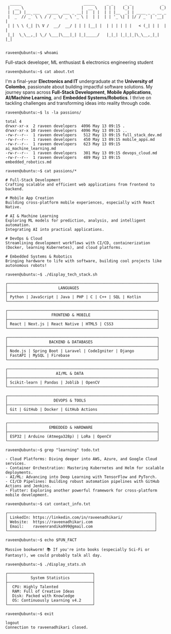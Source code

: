 ```
  _____                           _____     _ _     _ _             _ 
 |  __ \                         |  __ \   | | |   (_) |           (_)
 | |__) |__ ___   _____  ___ _ __| |  | |  | | |__  _| | ____ _ _ __ _ 
 |  _  // _` \ \ / / _ \/ _ \ '_ \ |  | |  | | '_ \| | |/ / _` | '__| |
 | | \ \ (_| |\ V /  __/  __/ | | | |__| |  | | | | | |   < (_| | |  | |
 |_|  \_\__,_| \_/ \___|\___|_| |_|_____/   |_|_| |_|_|_|\_\__,_|_|  |_|
                                                                       
```

```
raveen@ubuntu:~$ whoami
```
Full-stack developer, ML enthusiast & electronics engineering student

```
raveen@ubuntu:~$ cat about.txt
```
I'm a final-year **Electronics and IT** undergraduate at the **University of Colombo**, passionate about building impactful software solutions. My journey spans across **Full-Stack Development**, **Mobile Applications**, **AI/Machine Learning**, and **Embedded Systems/Robotics**. I thrive on tackling challenges and transforming ideas into reality through code.

```
raveen@ubuntu:~$ ls -la passions/
```
```
total 4
drwxr-xr-x  2 raveen developers  4096 May 13 09:15 .
drwxr-xr-x 10 raveen developers  4096 May 13 09:15 ..
-rw-r--r--  1 raveen developers   512 May 13 09:15 full_stack_dev.md
-rw-r--r--  1 raveen developers   450 May 13 09:15 mobile_apps.md
-rw-r--r--  1 raveen developers   623 May 13 09:15 ai_machine_learning.md
-rw-r--r--  1 raveen developers   301 May 13 09:15 devops_cloud.md
-rw-r--r--  1 raveen developers   489 May 13 09:15 embedded_robotics.md
```

```
raveen@ubuntu:~$ cat passions/*
```
```
# Full-Stack Development
Crafting scalable and efficient web applications from frontend to backend.

# Mobile App Creation
Building cross-platform mobile experiences, especially with React Native.

# AI & Machine Learning
Exploring ML models for prediction, analysis, and intelligent automation.
Integrating AI into practical applications.

# DevOps & Cloud
Streamlining development workflows with CI/CD, containerization (Docker, learning Kubernetes), and cloud platforms.

# Embedded Systems & Robotics
Bringing hardware to life with software, building cool projects like autonomous robots!
```

```
raveen@ubuntu:~$ ./display_tech_stack.sh
```

```
┌─────────────────────────────────────────────────────────────────┐
│                      LANGUAGES                                  │
├─────────────────────────────────────────────────────────────────┤
│ Python | JavaScript | Java | PHP | C | C++ | SQL | Kotlin       │
└─────────────────────────────────────────────────────────────────┘

┌─────────────────────────────────────────────────────────────────┐
│                   FRONTEND & MOBILE                             │
├─────────────────────────────────────────────────────────────────┤
│ React | Next.js | React Native | HTML5 | CSS3                   │
└─────────────────────────────────────────────────────────────────┘

┌─────────────────────────────────────────────────────────────────┐
│                  BACKEND & DATABASES                            │
├─────────────────────────────────────────────────────────────────┤
│ Node.js | Spring Boot | Laravel | CodeIgniter | Django          │
│ FastAPI | MySQL | Firebase                                      │
└─────────────────────────────────────────────────────────────────┘

┌─────────────────────────────────────────────────────────────────┐
│                     AI/ML & DATA                                │
├─────────────────────────────────────────────────────────────────┤
│ Scikit-learn | Pandas | Joblib | OpenCV                         │
└─────────────────────────────────────────────────────────────────┘

┌─────────────────────────────────────────────────────────────────┐
│                    DEVOPS & TOOLS                               │
├─────────────────────────────────────────────────────────────────┤
│ Git | GitHub | Docker | GitHub Actions                          │
└─────────────────────────────────────────────────────────────────┘

┌─────────────────────────────────────────────────────────────────┐
│                  EMBEDDED & HARDWARE                            │
├─────────────────────────────────────────────────────────────────┤
│ ESP32 | Arduino (Atmega328p) | LoRa | OpenCV                    │
└─────────────────────────────────────────────────────────────────┘
```

```
raveen@ubuntu:~$ grep "learning" todo.txt
```
```
- Cloud Platforms: Diving deeper into AWS, Azure, and Google Cloud services.
- Container Orchestration: Mastering Kubernetes and Helm for scalable deployments.
- AI/ML: Advancing into Deep Learning with TensorFlow and PyTorch.
- CI/CD Pipelines: Building robust automation pipelines with GitHub Actions and Jenkins.
- Flutter: Exploring another powerful framework for cross-platform mobile development.
```

```
raveen@ubuntu:~$ cat contact_info.txt
```
```
┌────────────────────────────────────────────────────────────────┐
│ LinkedIn: https://linkedin.com/in/raveenadhikari/              │
│ Website:  https://raveenadhikari.com                           │
│ Email:    raveenrandika999@gmail.com                           │
└────────────────────────────────────────────────────────────────┘
```

```
raveen@ubuntu:~$ echo $FUN_FACT
```
```
Massive bookworm! 📚 If you're into books (especially Sci-Fi or Fantasy!), we could probably talk all day.
```

```
raveen@ubuntu:~$ ./display_stats.sh
```

```
┌─────────────────────────────────────┐
│          System Statistics          │
├─────────────────────────────────────┤
│  CPU: Highly Talented               │
│  RAM: Full of Creative Ideas        │
│  Disk: Packed with Knowledge        │
│  OS: Continuously Learning v4.2     │
└─────────────────────────────────────┘
```

<!--
You can uncomment this section for GitHub stats:

<p align="center">
  <img src="https://github-readme-stats.vercel.app/api?username=raveenadhikari&show_icons=true&theme=radical&hide_border=true&count_private=true" alt="Raveen's GitHub Stats" />
  <img src="https://github-readme-streak-stats.herokuapp.com/?user=raveenadhikari&theme=radical&hide_border=true" alt="Raveen's GitHub Streak" />
  <img src="https://github-readme-stats.vercel.app/api/top-langs/?username=raveenadhikari&layout=compact&theme=radical&hide_border=true&count_private=true" alt="Raveen's Top Languages" />
</p>
-->

```
raveen@ubuntu:~$ exit
```
```
logout
Connection to raveenadhikari closed.
```
